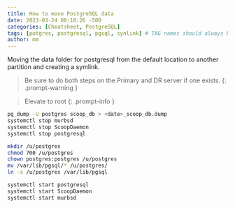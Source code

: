 ```yaml
---
title: How to move PostgreSQL data 
date: 2023-03-24 08:18:26 -500
categories: [Cheatsheet, PostgreSQL]
tags: [potgres, postgresql, pgsql, synlink] # TAG names should always be lowercase
author: mm
---
```

Moving the data folder for postgresql from the default location to another partition and creating a symlink.

> Be sure to do both steps on the Primary and DR server if one exists.
{: .prompt-warning }

>Elevate to root
{: .prompt-info }

```bash
pg_dump -U postgres scoop_db > <date>_scoop_db.dump
systemctl stop murbsd
systemctl stop ScoopDaemon
systemctl stop postgresql
```

```bash
mkdir /u/postgres
chmod 700 /u/postgres
chown postgres:postgres /u/postgres
mv /var/lib/pgsql/* /u/postgres/
ln -s /u/postgres /var/lib/pgsql
```

```bash
systemctl start postgresql
systemctl start ScoopDaemon
systemctl start murbsd
```